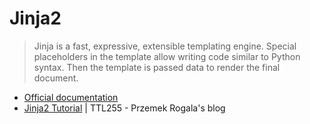 # Jinja2

> Jinja is a fast, expressive, extensible templating engine. Special placeholders in the template allow writing code similar to Python syntax. Then the template is passed data to render the final document.


- [Official documentation](https://jinja.palletsprojects.com/en/stable/)
- [Jinja2 Tutorial](https://ttl255.com/jinja2-tutorial-part-1-introduction-and-variable-substitution/) | TTL255 - Przemek Rogala's blog
